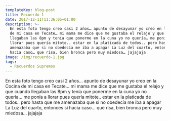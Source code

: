 ```yaml
---
templateKey: blog-post
title: Recuerdo 1
date: 2017-12-11T11:36:05+01:00
description: >-
  En esta foto tengo creo casi 2 años… apunto de desayunar yo creo en la Cocina
  de mi casa en Tecate… mi mama me dice que me gustaba el relajo y que cuando
  llegaban las 8pm y tenía que ponerme en la cuna yo no quería… me ponía a
  llorar pues quería mitote.. estar en la platicada de todos.. pero hasta que me
  amenazaba que si no obedecía me iba a apagar La Luz del cuarto, entonces si
  hacia caso… que risa, bien bronca pero muy miedosa… jajajaja
image: /img/recuerdo-1.jpg
tags:
  - Recuerdos Supremos
---
```

En esta foto tengo creo casi 2 años… apunto de desayunar yo creo en la Cocina de mi casa en Tecate… mi mama me dice que me gustaba el relajo y que cuando llegaban las 8pm y tenía que ponerme en la cuna yo no quería… me ponía a llorar pues quería mitote.. estar en la platicada de todos.. pero hasta que me amenazaba que si no obedecía me iba a apagar La Luz del cuarto, entonces si hacia caso… que risa, bien bronca pero muy miedosa… jajajaja
